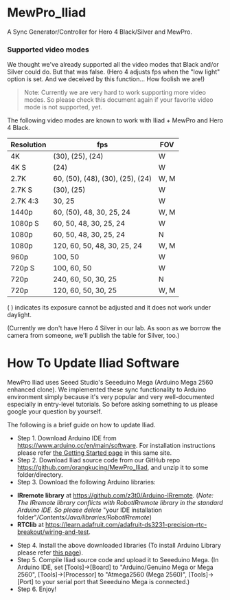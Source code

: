 # MewPro_Iliad
A Sync Generator/Controller for Hero 4 Black/Silver and MewPro.

### Supported video modes

We thought we've already supported all the video modes that Black and/or Silver could do. But that was false. (Hero 4 adjusts fps when the "low light" option is set. And we deceived by this function... How foolish we are!)

>Note: Currently we are very hard to work supporting more video modes. So please check this document again if your favorite video mode is not supported, yet.

The following video modes are known to work with Iliad + MewPro and Hero 4 Black.

| Resolution | fps | FOV |
| ---------- | -------- | --- |
| 4K         | (30), (25), (24) | W   |
| 4K S       | (24) | W |
| 2.7K       | 60, (50), (48), (30), (25), (24) | W, M|
| 2.7K S     | (30), (25) | W |
| 2.7K 4:3   | 30, 25 | W |
| 1440p      | 60, (50), 48, 30, 25, 24 | W, M |
| 1080p S    | 60, 50, 48, 30, 25, 24 | W |
| 1080p      | 60, 50, 48, 30, 25, 24 | N |
| 1080p      | 120, 60, 50, 48, 30, 25, 24 | W, M |
| 960p       | 100, 50 | W |
| 720p S     | 100, 60, 50    | W |
| 720p       | 240, 60, 50, 30, 25   | N |
| 720p       | 120, 60, 50, 30, 25 | W, M |

( ) indicates its exposure cannot be adjusted and it does not work under daylight.

(Currently we don't have Hero 4 Silver in our lab. As soon as we borrow the camera from someone, we'll publish the table for Silver, too.)

# How To Update Iliad Software

MewPro Iliad uses Seeed Studio's Seeeduino Mega (Arduino Mega 2560 enhanced clone). We implemented these sync functionality to Arduino environment simply because it's very popular and very well-documented especially in entry-level tutorials.  So before asking something to us please google your question by yourself.

The following is a brief guide on how to update Iliad.

- Step 1. Download Arduino IDE from <https://www.arduino.cc/en/main/software>. For installation instructions please refer [the Getting Started page](https://www.arduino.cc/en/Guide/HomePage) in this same site.
- Step 2. Download Iliad source code from our GitHub repo <https://github.com/orangkucing/MewPro_Iliad>, and unzip it to some folder/directory.
- Step 3. Download the following Arduino libraries:
 * **IRremote library** at <https://github.com/z3t0/Arduino-IRremote>. (_Note: The IRremote library conflicts with RobotIRremote library in the standard Arduino IDE. So please delete_ "your IDE installation folder"_/Contents/Java/libraries/RobotIRremote_)
 * **RTClib** at <https://learn.adafruit.com/adafruit-ds3231-precision-rtc-breakout/wiring-and-test>.
- Step 4. Install the above downloaded libraries (To install Arduino Library please refer [this page](https://www.arduino.cc/en/Guide/Libraries)).
- Step 5. Compile Iliad source code and upload it to Seeeduino Mega. (In Arduino IDE, set [Tools]->[Board] to "Arduino/Genuino Mega or Mega 2560", [Tools]->[Processor] to "Atmega2560 (Mega 2560)", [Tools]->[Port] to your serial port that Seeeduino Mega is connected.)
- Step 6. Enjoy!

